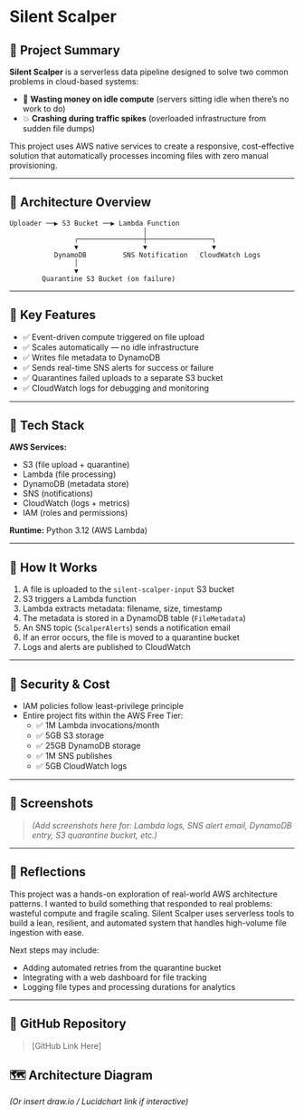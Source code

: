 # Silent Scalper

## 🚀 Project Summary

**Silent Scalper** is a serverless data pipeline designed to solve two common problems in cloud-based systems:

- 💸 **Wasting money on idle compute** (servers sitting idle when there’s no work to do)
- 💥 **Crashing during traffic spikes** (overloaded infrastructure from sudden file dumps)

This project uses AWS native services to create a responsive, cost-effective solution that automatically processes incoming files with zero manual provisioning.

---

## 📐 Architecture Overview

```
Uploader ──▶ S3 Bucket ──▶ Lambda Function
                                 │
                ┌────────────────┼────────────────┐
                ▼                ▼                ▼
           DynamoDB         SNS Notification   CloudWatch Logs
                │
                ▼
        Quarantine S3 Bucket (on failure)
```

---

## 🔧 Key Features

- ✅ Event-driven compute triggered on file upload
- ✅ Scales automatically — no idle infrastructure
- ✅ Writes file metadata to DynamoDB
- ✅ Sends real-time SNS alerts for success or failure
- ✅ Quarantines failed uploads to a separate S3 bucket
- ✅ CloudWatch logs for debugging and monitoring

---

## 🧰 Tech Stack

**AWS Services:**

- S3 (file upload + quarantine)
- Lambda (file processing)
- DynamoDB (metadata store)
- SNS (notifications)
- CloudWatch (logs + metrics)
- IAM (roles and permissions)

**Runtime:** Python 3.12 (AWS Lambda)

---

## 🧪 How It Works

1. A file is uploaded to the `silent-scalper-input` S3 bucket
2. S3 triggers a Lambda function
3. Lambda extracts metadata: filename, size, timestamp
4. The metadata is stored in a DynamoDB table (`FileMetadata`)
5. An SNS topic (`ScalperAlerts`) sends a notification email
6. If an error occurs, the file is moved to a quarantine bucket
7. Logs and alerts are published to CloudWatch

---

## 🔐 Security & Cost

- IAM policies follow least-privilege principle
- Entire project fits within the AWS Free Tier:
  - ✅ 1M Lambda invocations/month
  - ✅ 5GB S3 storage
  - ✅ 25GB DynamoDB storage
  - ✅ 1M SNS publishes
  - ✅ 5GB CloudWatch logs

---

## 📸 Screenshots

> *(Add screenshots here for: Lambda logs, SNS alert email, DynamoDB entry, S3 quarantine bucket, etc.)*

---

## 💬 Reflections

This project was a hands-on exploration of real-world AWS architecture patterns. I wanted to build something that responded to real problems: wasteful compute and fragile scaling. Silent Scalper uses serverless tools to build a lean, resilient, and automated system that handles high-volume file ingestion with ease.

Next steps may include:

- Adding automated retries from the quarantine bucket
- Integrating with a web dashboard for file tracking
- Logging file types and processing durations for analytics

---

## 🔗 GitHub Repository

> [GitHub Link Here]

## 🗺️ Architecture Diagram

>

*(Or insert draw\.io / Lucidchart link if interactive)*


